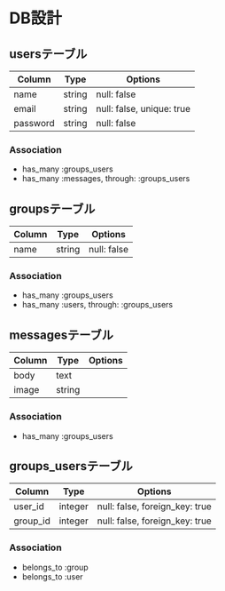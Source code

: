 # DB設計

## usersテーブル

|Column|Type|Options|
|------|----|-------|
|name|string|null: false |
|email|string|null: false, unique: true|
|password|string|null: false|

### Association
- has_many :groups_users
- has_many :messages, through: :groups_users

## groupsテーブル

|Column|Type|Options|
|------|----|-------|
|name|string|null: false |

### Association
- has_many :groups_users
- has_many :users, through: :groups_users

## messagesテーブル

|Column|Type|Options|
|------|----|-------|
|body|text||
|image|string||

### Association
- has_many :groups_users



## groups_usersテーブル

|Column|Type|Options|
|------|----|-------|
|user_id|integer|null: false, foreign_key: true|
|group_id|integer|null: false, foreign_key: true|

### Association
- belongs_to :group
- belongs_to :user